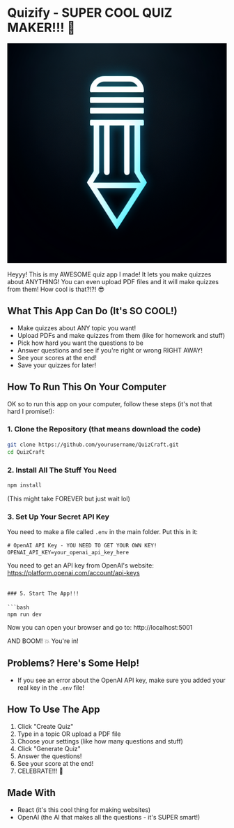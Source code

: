 # Quizify - SUPER COOL QUIZ MAKER!!! 🤩

![QuizCraft Logo](generated-icon.png)

Heyyy! This is my AWESOME quiz app I made! It lets you make quizzes about ANYTHING! You can even upload PDF files and it will make quizzes from them! How cool is that?!?! 😎

## What This App Can Do (It's SO COOL!)

- Make quizzes about ANY topic you want!
- Upload PDFs and make quizzes from them (like for homework and stuff)
- Pick how hard you want the questions to be
- Answer questions and see if you're right or wrong RIGHT AWAY!
- See your scores at the end!
- Save your quizzes for later!

## How To Run This On Your Computer

OK so to run this app on your computer, follow these steps (it's not that hard I promise!):

### 1. Clone the Repository (that means download the code)

```bash
git clone https://github.com/yourusername/QuizCraft.git
cd QuizCraft
```

### 2. Install All The Stuff You Need

```bash
npm install
```
(This might take FOREVER but just wait lol)

### 3. Set Up Your Secret API Key

You need to make a file called `.env` in the main folder. Put this in it:

```
# OpenAI API Key - YOU NEED TO GET YOUR OWN KEY!
OPENAI_API_KEY=your_openai_api_key_here
```

You need to get an API key from OpenAI's website: https://platform.openai.com/account/api-keys


```

### 5. Start The App!!!

```bash
npm run dev
```

Now you can open your browser and go to: http://localhost:5001

AND BOOM! 💥 You're in!

## Problems? Here's Some Help!

- If you see an error about the OpenAI API key, make sure you added your real key in the `.env` file!


## How To Use The App

1. Click "Create Quiz"
2. Type in a topic OR upload a PDF file
3. Choose your settings (like how many questions and stuff)
4. Click "Generate Quiz"
5. Answer the questions!
6. See your score at the end!
7. CELEBRATE!!! 🎉

## Made With

- React (it's this cool thing for making websites)
- OpenAI (the AI that makes all the questions - it's SUPER smart!)
